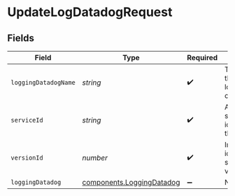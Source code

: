 # UpdateLogDatadogRequest


## Fields

| Field                                                              | Type                                                               | Required                                                           | Description                                                        | Example                                                            |
| ------------------------------------------------------------------ | ------------------------------------------------------------------ | ------------------------------------------------------------------ | ------------------------------------------------------------------ | ------------------------------------------------------------------ |
| `loggingDatadogName`                                               | *string*                                                           | :heavy_check_mark:                                                 | The name for the real-time logging configuration.                  | test-log-endpoint                                                  |
| `serviceId`                                                        | *string*                                                           | :heavy_check_mark:                                                 | Alphanumeric string identifying the service.                       | SU1Z0isxPaozGVKXdv0eY                                              |
| `versionId`                                                        | *number*                                                           | :heavy_check_mark:                                                 | Integer identifying a service version.                             | 1                                                                  |
| `loggingDatadog`                                                   | [components.LoggingDatadog](../../models/shared/loggingdatadog.md) | :heavy_minus_sign:                                                 | N/A                                                                |                                                                    |